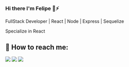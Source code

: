 ### Hi there I'm Felipe 👋⚡

FullStack Developer | React | Node | Express | Sequelize


Specialize in React



## 🌱  How to reach me:

<p align="left">  
<a href="https://twitter.com/felipenougues" target="_blank"><img src="https://img.icons8.com/color/35/000000/twitter--v2.png"/></a>
<a href="https://linkedin.com/in/felipe-nougues-b8b100116" target="_blank"><img src="https://img.icons8.com/color/35/000000/linkedin.png"/></a>
<a href="https://www.instagram.com/felipenougues" target="_blank"><img src="https://img.icons8.com/fluency/35/000000/instagram-new.png"/></a>
</p>
<!--
**felipenougues/felipenougues** is a ✨ _special_ ✨ repository because its `README.md` (this file) appears on your GitHub profile.

Here are some ideas to get you started:

- 🔭 I’m currently working on ...
- 🌱 I’m currently learning ...
- 👯 I’m looking to collaborate on ...
- 🤔 I’m looking for help with ...
- 💬 Ask me about ...
- 📫 How to reach me: ...
- 😄 Pronouns: ...
- ⚡ Fun fact: ...
-->

